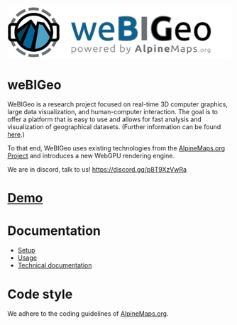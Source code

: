 ![weBIGeo Sujet](https://github.com/weBIGeo/ressources/blob/main/for_md/webigeo_sujet_v3_github.png?raw=true)

# weBIGeo
WeBIGeo is a research project focused on real-time 3D computer graphics, large data visualization, and human-computer interaction. The goal is to offer a platform that is easy to use and allows for fast analysis and visualization of geographical datasets. (Further information can be found [here](https://www.netidee.at/webigeo).)

To that end, WeBIGeo uses existing technologies from the [AlpineMaps.org Project](https://alpinemapsorg.github.io/renderer/) and introduces a new WebGPU rendering engine.

We are in discord, talk to us!
https://discord.gg/p8T9XzVwRa

# [Demo](https://webigeo.alpinemaps.org/)

# Documentation
- [Setup](docs/Setup.md)
- [Usage](docs/Usage.md)
- [Technical documentation](docs/Technical.md)

# Code style
We adhere to the coding guidelines of [AlpineMaps.org](https://github.com/AlpineMapsOrg/renderer?tab=readme-ov-file#code-style).
